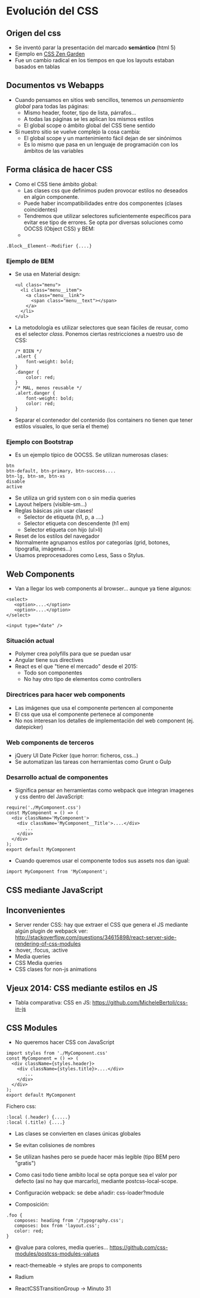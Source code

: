 # Evolución del CSS



## Origen del css

- Se inventó parar la presentación del marcado **semántico** (html 5)
- Ejemplo en [CSS Zen Garden](http://www.csszengarden.com/)
- Fue un cambio radical en los tiempos en que los layouts estaban basados en tablas


## Documentos vs Webapps
- Cuando pensamos en sitios web sencillos, tenemos un *pensamiento global* para todas las páginas:
    - Mismo header, footer, tipo de lista, párrafos...
    - A todas las páginas se les aplican los mismos estilos
    - El global scope o ámbito global del CSS tiene sentido
- Si nuestro sitio se vuelve complejo la cosa cambia:
    - El global scope y un mantenimiento fácil dejan de ser sinónimos
    - Es lo mismo que pasa en un lenguaje de programación con los ámbitos de las variables


## Forma clásica de hacer CSS
- Como el CSS tiene ámbito global: 
  - Las clases css que definimos puden provocar estilos no deseados en algún componente.
  - Puede haber incompatibilidades entre dos componentes (clases coincidentes)
  - Tendremos que utilizar selectores suficientemente específicos para evitar ese tipo de errores. Se opta por diversas soluciones como OOCSS (Object CSS) y BEM:
  - 
```
.Block__Element--Modifier {....}
```
### Ejemplo de BEM
- Se usa en Material design:

    ```
    <ul class="menu">
      <li class="menu__item">
        <a class="menu__link">
          <span class="menu__text"></span>
        </a>
      </li>
    </ul>
    ```


- La metodología es utilizar selectores que sean fáciles de reusar, como es el selector *class*. Ponemos ciertas restricciones a nuestro uso de CSS:

  ```
  /* BIEN */
  .alert {
      font-weight: bold;
  }
  .danger {
      color: red;
  }
  /* MAL, menos reusable */
  .alert.danger {
      font-weight: bold;
      color: red;
  }
  ```

- Separar el contenedor del contenido (los containers no tienen que tener estilos visuales, lo que sería el theme)


### Ejemplo con Bootstrap
- Es un ejemplo típico de OOCSS. Se utilizan numerosas clases:
```
btn
btn-default, btn-primary, btn-success....
btn-lg, btn-sm, btn-xs
disable
active
```
- Se utiliza un grid system con o sin media queries
- Layout helpers (visible-sm...)
- Reglas básicas ¡sin usar clases!
    - Selector de etiqueta (h1, p, a ....)
    - Selector etiqueta con descendente (h1 em)
    - Selector etiqueta con hijo (ul>li)
- Reset de los estilos del navegador
- Normalmente agrupamos estilos por categorías (grid, botones, tipografía, imágenes...)
- Usamos preprocesadores como Less, Sass o Stylus.



## Web Components
- Van a llegar los web components al browser... aunque ya tiene algunos:

```
<select>
   <option>....</option>
   <option>....</option>
</select>

<input type="date" />
```

### Situación actual

- Polymer crea polyfills para que se puedan usar
- Angular tiene sus directives
- React es el que "tiene el mercado" desde el 2015:
    - Todo son componentes
    - No hay otro tipo de elementos como controllers


### Directrices para hacer web components
- Las imágenes que usa el componente pertencen al componente
- El css que usa el componente pertenece al componente
- No nos interesan los detalles de implementación del web component (ej. datepicker)


### Web components de terceros
- jQuery UI Date Picker (que horror: ficheros, css...)
- Se automatizan las tareas con herramientas como Grunt o Gulp


### Desarrollo actual de componentes
- Significa pensar en herramientas como webpack que integran imagenes y css dentro del JavaScript:

```
require('./MyComponent.css')
const MyComponent = () => (
  <div className='MyComponent'>
    <div className='MyComponent__Title'>....</div>
       ...
    </div>
  </div>
);
export default MyComponent
```

- Cuando queremos usar el componente todos sus assets nos dan igual:

```
import MyComponent from 'MyComponent';
```


## CSS mediante JavaScript


## Inconvenientes

- Server render CSS: hay que extraer el CSS que genera el JS mediante algún plugin de webpack
  ver: http://stackoverflow.com/questions/34615898/react-server-side-rendering-of-css-modules
- :hover, :focus, :active
- Media queries
- CSS Media queries
- CSS clases for non-js animations

## Vjeux 2014: CSS mediante estilos en JS
- Tabla comparativa: CSS en JS: https://github.com/MicheleBertoli/css-in-js


## CSS Modules
- No queremos hacer CSS con JavaScript

```
import styles from './MyComponent.css'
const MyComponent = () => (
  <div className={styles.header}>
    <div className={styles.title}>....</div>
       ...
    </div>
  </div>
);
export default MyComponent
```

Fichero css:
```
:local (.header) {.....}
:local (.title) {....}
```

- Las clases se convierten en clases únicas globales
- Se evitan colisiones de nombres 
- Se utilizan hashes pero se puede hacer más legible (tipo BEM pero "gratis")
- Como casi todo tiene ambito local se opta porque sea el valor por defecto (así no hay que marcarlo), mediante postcss-local-scope. 
- Configuración webpack: se debe añadir: css-loader?module 

- Composición:

```
.foo {
   composes: heading from '/typography.css';
   composes: box from 'layout.css';
   color: red;
}
```

- @value para colores, media queries...
https://github.com/css-modules/postcss-modules-values

- react-themeable -> styles are props to components
- Radium
- ReactCSSTransitionGroup -> Minuto 31




